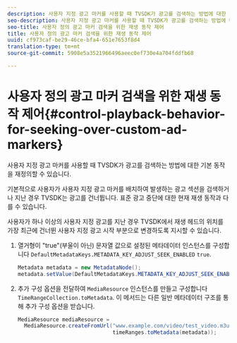 ```yaml
---
description: 사용자 지정 광고 마커를 사용할 때 TVSDK가 광고를 검색하는 방법에 대한 기본 동작을 재정의할 수 있습니다.
seo-description: 사용자 지정 광고 마커를 사용할 때 TVSDK가 광고를 검색하는 방법에 대한 기본 동작을 재정의할 수 있습니다.
seo-title: 사용자 정의 광고 마커 검색을 위한 재생 동작 제어
title: 사용자 정의 광고 마커 검색을 위한 재생 동작 제어
uuid: cf973caf-be29-46ce-bfa4-651e7653f8d4
translation-type: tm+mt
source-git-commit: 5908e5a3521966496aeec0ef730e4a704fddfb68

---
```



# 사용자 정의 광고 마커 검색을 위한 재생 동작 제어{#control-playback-behavior-for-seeking-over-custom-ad-markers}

사용자 지정 광고 마커를 사용할 때 TVSDK가 광고를 검색하는 방법에 대한 기본 동작을 재정의할 수 있습니다.

기본적으로 사용자가 사용자 지정 광고 마커를 배치하여 발생하는 광고 섹션을 검색하거나 지난 경우 TVSDK는 광고를 건너뜁니다. 표준 광고 중단에 대한 현재 재생 동작과 다를 수 있습니다.

사용자가 하나 이상의 사용자 지정 광고를 지난 경우 TVSDK에서 재생 헤드의 위치를 가장 최근에 건너뛴 사용자 지정 광고 시작 부분으로 변경하도록 지시할 수 있습니다.

1. 열거형이 &quot;true&quot;(부울이 아닌) 문자열 값으로 설정된 메타데이터 인스턴스를 구성합니다 `DefaultMetadataKeys.METADATA_KEY_ADJUST_SEEK_ENABLED` `true`.

   ```java
   Metadata metadata = new MetadataNode(); 
   metadata.setValue(DefaultMetadataKeys.METADATA_KEY_ADJUST_SEEK_ENABLED.getValue(),"true");
   ```

1. 추가 구성 옵션을 전달하여 `MediaResource` 인스턴스를 만들고 구성합니다 `TimeRangeCollection.toMetadata`. 이 메서드는 다른 일반 메타데이터 구조를 통해 추가 구성 옵션을 받습니다.

   ```java
   MediaResource mediaResource =  
     MediaResource.createFromUrl("www.example.com/video/test_video.m3u8", 
                                 timeRanges.toMetadata(metadata));
   ```

